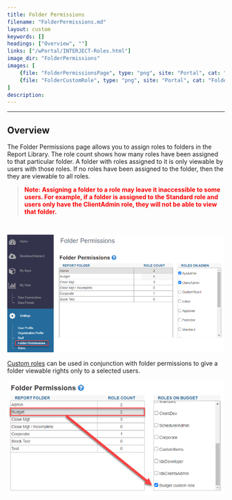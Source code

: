 ```yaml
---
title: Folder Permissions
filename: "FolderPermissions.md"
layout: custom
keywords: []
headings: ["Overview", ""]
links: ["/wPortal/INTERJECT-Roles.html"]
image_dir: "FolderPermissions"
images: [
    {file: "FolderPermissionsPage", type: "png", site: "Portal", cat: "Folder permissions", sub: "", report: "", ribbon: "", config: ""},
    {file: "FolderCustomRole", type: "png", site: "Portal", cat: "Folder permissions", sub: "", report: "", ribbon: "", config: ""}
]
description: 
---
```

* * *

## Overview

The Folder Permissions page allows you to assign roles to folders in the Report Library. The role count shows how many roles have been assigned to that particular folder. A folder with roles assigned to it is only viewable by users with those roles. If no roles have been assigned to the folder, then the they are viewable to all roles.

<blockquote class=highlight_note>
<b style='color:red;'><strong>Note: Assigning a folder to a role may leave it inaccessible to some users. For example, if a folder is assigned to the Standard role and users only have the ClientAdmin role, they will not be able to view that folder.</strong></b>
</blockquote>
<br>


![](/images/FolderPermissions/FolderPermissionsPage.png)
<br>

[Custom roles](/wPortal/Roles.md#custom-roles) can be used in conjunction with folder permissions to give a folder viewable rights only to a selected users.

![](/images/FolderPermissions/FolderCustomRole.png)
<br>
